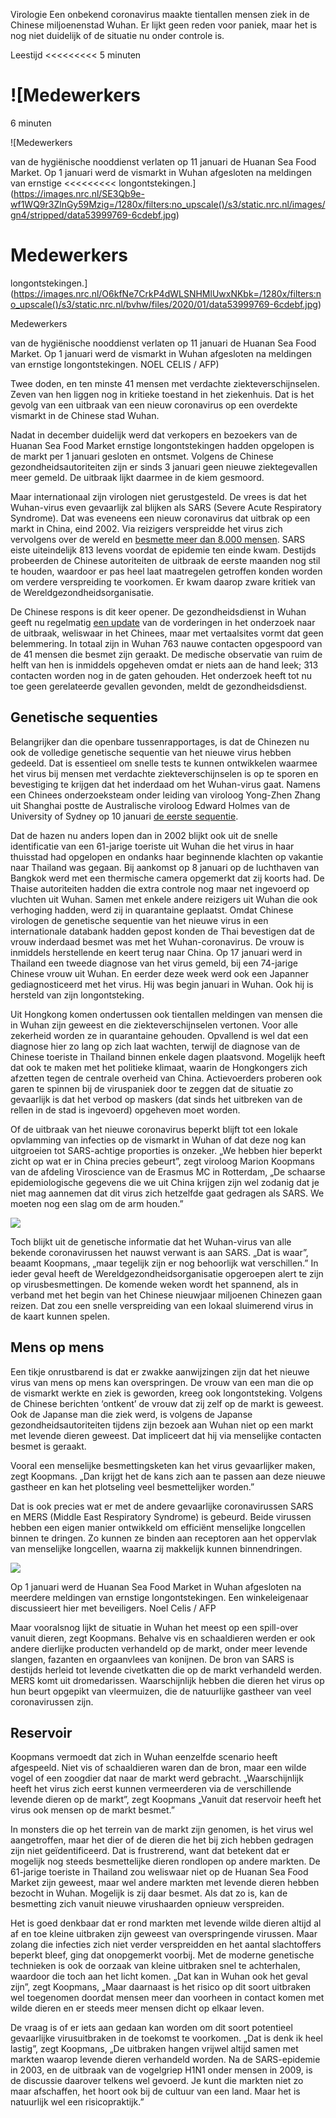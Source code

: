 Virologie Een onbekend coronavirus maakte tientallen mensen ziek in de Chinese miljoenenstad Wuhan. Er lijkt geen reden voor paniek, maar het is nog niet duidelijk of de situatie nu onder controle is.

Leestijd 
<<<<<<<<<
 5 minuten

![Medewerkers 
=========
 6 minuten

 ![Medewerkers 
>>>>>>>>>
 van de hygiënische nooddienst verlaten op 11 januari de Huanan Sea Food Market. Op 1 januari werd de vismarkt in Wuhan afgesloten na meldingen van ernstige 
<<<<<<<<<
 longontstekingen.](https://images.nrc.nl/SE3Qb9e-wf1WQ9r3ZlnGy59Mzig=/1280x/filters:no_upscale()/s3/static.nrc.nl/images/gn4/stripped/data53999769-6cdebf.jpg)

Medewerkers 
=========
 longontstekingen.](https://images.nrc.nl/O6kfNe7CrkP4dWLSNHMlUwxNKbk=/1280x/filters:no_upscale()/s3/static.nrc.nl/bvhw/files/2020/01/data53999769-6cdebf.jpg) 

Medewerkers 
>>>>>>>>>
 van de hygiënische nooddienst verlaten op 11 januari de Huanan Sea Food Market. Op 1 januari werd de vismarkt in Wuhan afgesloten na meldingen van ernstige longontstekingen. NOEL CELIS / AFP)

Twee doden, en ten minste 41 mensen met verdachte ziekteverschijnselen. Zeven van hen liggen nog in kritieke toestand in het ziekenhuis. Dat is het gevolg van een uitbraak van een nieuw coronavirus op een overdekte vismarkt in de Chinese stad Wuhan.

Nadat in december duidelijk werd dat verkopers en bezoekers van de Huanan Sea Food Market ernstige longontstekingen hadden opgelopen is de markt per 1 januari gesloten en ontsmet. Volgens de Chinese gezondheidsautoriteiten zijn er sinds 3 januari geen nieuwe ziektegevallen meer gemeld. De uitbraak lijkt daarmee in de kiem gesmoord.

Maar internationaal zijn virologen niet gerustgesteld. De vrees is dat het Wuhan-virus even gevaarlijk zal blijken als SARS (Severe Acute Respiratory Syndrome). Dat was eveneens een nieuw coronavirus dat uitbrak op een markt in China, eind 2002. Via reizigers verspreidde het virus zich vervolgens over de wereld en [besmette meer dan 8.000 mensen](https://www.who.int/csr/sars/country/2003_07_11/en/). SARS eiste uiteindelijk 813 levens voordat de epidemie ten einde kwam. Destijds probeerden de Chinese autoriteiten de uitbraak de eerste maanden nog stil te houden, waardoor er pas heel laat maatregelen getroffen konden worden om verdere verspreiding te voorkomen. Er kwam daarop zware kritiek van de Wereldgezondheidsorganisatie.

De Chinese respons is dit keer opener. De gezondheidsdienst in Wuhan geeft nu regelmatig [een update](http://wjw.wuhan.gov.cn/front/web/list2nd/no/710) van de vorderingen in het onderzoek naar de uitbraak, weliswaar in het Chinees, maar met vertaalsites vormt dat geen belemmering. In totaal zijn in Wuhan 763 nauwe contacten opgespoord van de 41 mensen die besmet zijn geraakt. De medische observatie van ruim de helft van hen is inmiddels opgeheven omdat er niets aan de hand leek; 313 contacten worden nog in de gaten gehouden. Het onderzoek heeft tot nu toe geen gerelateerde gevallen gevonden, meldt de gezondheidsdienst.

## Genetische sequenties

Belangrijker dan die openbare tussenrapportages, is dat de Chinezen nu ook de volledige genetische sequentie van het nieuwe virus hebben gedeeld. Dat is essentieel om snelle tests te kunnen ontwikkelen waarmee het virus bij mensen met verdachte ziekteverschijnselen is op te sporen en bevestiging te krijgen dat het inderdaad om het Wuhan-virus gaat. Namens een Chinees onderzoeksteam onder leiding van viroloog Yong-Zhen Zhang uit Shanghai postte de Australische viroloog Edward Holmes van de University of Sydney op 10 januari [de eerste sequentie](http://virological.org/t/initial-genome-release-of-novel-coronavirus/319).

Dat de hazen nu anders lopen dan in 2002 blijkt ook uit de snelle identificatie van een 61-jarige toeriste uit Wuhan die het virus in haar thuisstad had opgelopen en ondanks haar beginnende klachten op vakantie naar Thailand was gegaan. Bij aankomst op 8 januari op de luchthaven van Bangkok werd met een thermische camera opgemerkt dat zij koorts had. De Thaise autoriteiten hadden die extra controle nog maar net ingevoerd op vluchten uit Wuhan. Samen met enkele andere reizigers uit Wuhan die ook verhoging hadden, werd zij in quarantaine geplaatst. Omdat Chinese virologen de genetische sequentie van het nieuwe virus in een internationale databank hadden gepost konden de Thai bevestigen dat de vrouw inderdaad besmet was met het Wuhan-coronavirus. De vrouw is inmiddels herstellende en keert terug naar China. Op 17 januari werd in Thailand een tweede diagnose van het virus gemeld, bij een 74-jarige Chinese vrouw uit Wuhan. En eerder deze week werd ook een Japanner gediagnosticeerd met het virus. Hij was begin januari in Wuhan. Ook hij is hersteld van zijn longontsteking.

Uit Hongkong komen ondertussen ook tientallen meldingen van mensen die in Wuhan zijn geweest en die ziekteverschijnselen vertonen. Voor alle zekerheid worden ze in quarantaine gehouden. Opvallend is wel dat een diagnose hier zo lang op zich laat wachten, terwijl de diagnose van de Chinese toeriste in Thailand binnen enkele dagen plaatsvond. Mogelijk heeft dat ook te maken met het politieke klimaat, waarin de Hongkongers zich afzetten tegen de centrale overheid van China. Actievoerders proberen ook garen te spinnen bij de viruspaniek door te zeggen dat de situatie zo gevaarlijk is dat het verbod op maskers (dat sinds het uitbreken van de rellen in de stad is ingevoerd) opgeheven moet worden.

Of de uitbraak van het nieuwe coronavirus beperkt blijft tot een lokale opvlamming van infecties op de vismarkt in Wuhan of dat deze nog kan uitgroeien tot SARS-achtige proporties is onzeker. „We hebben hier beperkt zicht op wat er in China precies gebeurt”, zegt viroloog Marion Koopmans van de afdeling Viroscience van de Erasmus MC in Rotterdam, „De schaarse epidemiologische gegevens die we uit China krijgen zijn wel zodanig dat je niet mag aannemen dat dit virus zich hetzelfde gaat gedragen als SARS. We moeten nog een slag om de arm houden.”

![](https://images.nrc.nl/ofzDCoASKVWf8FdqRqd2nFPOgD8=/1280x/filters:no_upscale()/s3/static.nrc.nl/images/gn4/stripped/data54048201-fbc715.jpg%7Chttps://images.nrc.nl/kEYzjKrYLAx6Kl2xB5um-QmO2j8=/1920x/filters:no_upscale()/s3/static.nrc.nl/images/gn4/stripped/data54048201-fbc715.jpg)

Toch blijkt uit de genetische informatie dat het Wuhan-virus van alle bekende coronavirussen het nauwst verwant is aan SARS. „Dat is waar”, beaamt Koopmans, „maar tegelijk zijn er nog behoorlijk wat verschillen.” In ieder geval heeft de Wereldgezondheidsorganisatie opgeroepen alert te zijn op virusbesmettingen. De komende weken wordt het spannend, als in verband met het begin van het Chinese nieuwjaar miljoenen Chinezen gaan reizen. Dat zou een snelle verspreiding van een lokaal sluimerend virus in de kaart kunnen spelen.

## Mens op mens

Een tikje onrustbarend is dat er zwakke aanwijzingen zijn dat het nieuwe virus van mens op mens kan overspringen. De vrouw van een man die op de vismarkt werkte en ziek is geworden, kreeg ook longontsteking. Volgens de Chinese berichten ‘ontkent’ de vrouw dat zij zelf op de markt is geweest. Ook de Japanse man die ziek werd, is volgens de Japanse gezondheidsautoriteiten tijdens zijn bezoek aan Wuhan niet op een markt met levende dieren geweest. Dat impliceert dat hij via menselijke contacten besmet is geraakt.

Vooral een menselijke besmettingsketen kan het virus gevaarlijker maken, zegt Koopmans. „Dan krijgt het de kans zich aan te passen aan deze nieuwe gastheer en kan het plotseling veel besmettelijker worden.”

Dat is ook precies wat er met de andere gevaarlijke coronavirussen SARS en MERS (Middle East Respiratory Syndrome) is gebeurd. Beide virussen hebben een eigen manier ontwikkeld om efficiënt menselijke longcellen binnen te dringen. Zo kunnen ze binden aan receptoren aan het oppervlak van menselijke longcellen, waarna zij makkelijk kunnen binnendringen.

![](https://images.nrc.nl/1Mh1weIFpaj1t3ktfhr_e2ufLqw=/1280x/filters:no_upscale()/s3/static.nrc.nl/images/gn4/stripped/data53999763-b17a57.jpg%7Chttps://images.nrc.nl/w8JF6W3UyGTi0t9LAdlVly06Usg=/1920x/filters:no_upscale()/s3/static.nrc.nl/images/gn4/stripped/data53999763-b17a57.jpg)

Op 1 januari werd de Huanan Sea Food Market in Wuhan afgesloten na meerdere meldingen van ernstige longontstekingen. Een winkeleigenaar discussieert hier met beveiligers. Noel Celis / AFP

Maar vooralsnog lijkt de situatie in Wuhan het meest op een spill-over vanuit dieren, zegt Koopmans. Behalve vis en schaaldieren werden er ook andere dierlijke producten verhandeld op de markt, onder meer levende slangen, fazanten en orgaanvlees van konijnen. De bron van SARS is destijds herleid tot levende civetkatten die op de markt verhandeld werden. MERS komt uit dromedarissen. Waarschijnlijk hebben die dieren het virus op hun beurt opgepikt van vleermuizen, die de natuurlijke gastheer van veel coronavirussen zijn.

## Reservoir

Koopmans vermoedt dat zich in Wuhan eenzelfde scenario heeft afgespeeld. Niet vis of schaaldieren waren dan de bron, maar een wilde vogel of een zoogdier dat naar de markt werd gebracht. „Waarschijnlijk heeft het virus zich eerst kunnen vermeerderen via de verschillende levende dieren op de markt”, zegt Koopmans „Vanuit dat reservoir heeft het virus ook mensen op de markt besmet.”

In monsters die op het terrein van de markt zijn genomen, is het virus wel aangetroffen, maar het dier of de dieren die het bij zich hebben gedragen zijn niet geïdentificeerd. Dat is frustrerend, want dat betekent dat er mogelijk nog steeds besmettelijke dieren rondlopen op andere markten. De 61-jarige toeriste in Thailand zou weliswaar niet op de Huanan Sea Food Market zijn geweest, maar wel andere markten met levende dieren hebben bezocht in Wuhan. Mogelijk is zij daar besmet. Als dat zo is, kan de besmetting zich vanuit nieuwe virushaarden opnieuw verspreiden.

Het is goed denkbaar dat er rond markten met levende wilde dieren altijd al af en toe kleine uitbraken zijn geweest van overspringende virussen. Maar zolang die infecties zich niet verder verspreidden en het aantal slachtoffers beperkt bleef, ging dat onopgemerkt voorbij. Met de moderne genetische technieken is ook de oorzaak van kleine uitbraken snel te achterhalen, waardoor die toch aan het licht komen. „Dat kan in Wuhan ook het geval zijn”, zegt Koopmans, „Maar daarnaast is het risico op dit soort uitbraken wel toegenomen doordat mensen meer dan voorheen in contact komen met wilde dieren en er steeds meer mensen dicht op elkaar leven.

De vraag is of er iets aan gedaan kan worden om dit soort potentieel gevaarlijke virusuitbraken in de toekomst te voorkomen. „Dat is denk ik heel lastig”, zegt Koopmans, „De uitbraken hangen vrijwel altijd samen met markten waarop levende dieren verhandeld worden. Na de SARS-epidemie in 2003, en de uitbraak van de vogelgriep H1N1 onder mensen in 2009, is de discussie daarover telkens wel gevoerd. Je kunt die markten niet zo maar afschaffen, het hoort ook bij de cultuur van een land. Maar het is natuurlijk wel een risicopraktijk.”